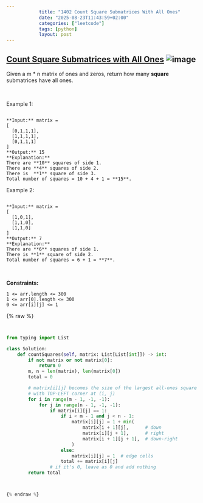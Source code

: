 ```yaml
---
            title: "1402 Count Square Submatrices With All Ones"
            date: "2025-08-23T11:43:59+02:00"
            categories: ["leetcode"]
            tags: [python]
            layout: post
---
```

            
## [Count Square Submatrices with All Ones](https://leetcode.com/problems/count-square-submatrices-with-all-ones) ![image](https://img.shields.io/badge/Difficulty-Medium-orange)

Given a m * n matrix of ones and zeros, return how many **square** submatrices have all ones.

 

Example 1:

```

**Input:** matrix =
[
  [0,1,1,1],
  [1,1,1,1],
  [0,1,1,1]
]
**Output:** 15
**Explanation:** 
There are **10** squares of side 1.
There are **4** squares of side 2.
There is  **1** square of side 3.
Total number of squares = 10 + 4 + 1 = **15**.

```

Example 2:

```

**Input:** matrix = 
[
  [1,0,1],
  [1,1,0],
  [1,1,0]
]
**Output:** 7
**Explanation:** 
There are **6** squares of side 1.  
There is **1** square of side 2. 
Total number of squares = 6 + 1 = **7**.

```

 

**Constraints:**

	1 <= arr.length <= 300
	1 <= arr[0].length <= 300
	0 <= arr[i][j] <= 1

{% raw %}


```python


from typing import List

class Solution:
    def countSquares(self, matrix: List[List[int]]) -> int:
        if not matrix or not matrix[0]:
            return 0
        m, n = len(matrix), len(matrix[0])
        total = 0

        # matrix[i][j] becomes the size of the largest all-ones square
        # with TOP-LEFT corner at (i, j)
        for i in range(m - 1, -1, -1):
            for j in range(n - 1, -1, -1):
                if matrix[i][j] == 1:
                    if i < m - 1 and j < n - 1:
                        matrix[i][j] = 1 + min(
                            matrix[i + 1][j],      # down
                            matrix[i][j + 1],      # right
                            matrix[i + 1][j + 1],  # down-right
                        )
                    else:
                        matrix[i][j] = 1  # edge cells
                    total += matrix[i][j]
                # if it's 0, leave as 0 and add nothing
        return total



{% endraw %}
```
